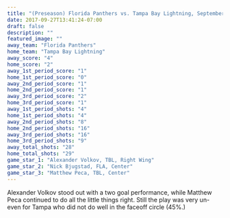 ```yaml
---
title: "(Preseason) Florida Panthers vs. Tampa Bay Lightning, September 24th 2017"
date: 2017-09-27T13:41:24-07:00
draft: false
description: ""
featured_image: ""
away_team: "Florida Panthers"
home_team: "Tampa Bay Lightning"
away_score: "4"
home_score: "2"
away_1st_period_score: "1"
home_1st_period_score: "0"
away_2nd_period_score: "1"
home_2nd_period_score: "1"
away_3rd_period_score: "2"
home_3rd_period_score: "1"
away_1st_period_shots: "4"
home_1st_period_shots: "4"
away_2nd_period_shots: "8"
home_2nd_period_shots: "16"
away_3rd_period_shots: "16"
home_3rd_period_shots: "9"
away_total_shots: "28"
home_total_shots: "29"
game_star_1: "Alexander Volkov, TBL, Right Wing"
game_star_2: "Nick Bjugstad, FLA, Center"
game_star_3: "Matthew Peca, TBL, Center"
---
```


Alexander Volkov stood out with a two goal performance, while Matthew Peca continued to do all the little things right. Still the play was very un-even for Tampa who did not do well in the faceoff circle (45%.)
